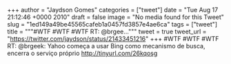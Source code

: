
+++
author = "Jaydson Gomes"
categories = ["tweet"]
date = "Tue Aug 17 21:12:46 +0000 2010"
draft = false
image = "No media found for this Tweet"
slug = "1ed149a49be45565cafeb1a0457fd3857e4ae6ca"
tags = ["tweet"]
title = """#WTF #WTF #WTF RT: @brgee..."""
tweet = true
tweet_url = "https://twitter.com/jaydson/status/21433451216"
+++
#WTF #WTF #WTF RT: @brgeek: Yahoo começa a usar Bing como mecanismo de busca, encerra o serviço próprio http://tinyurl.com/26kqosg
